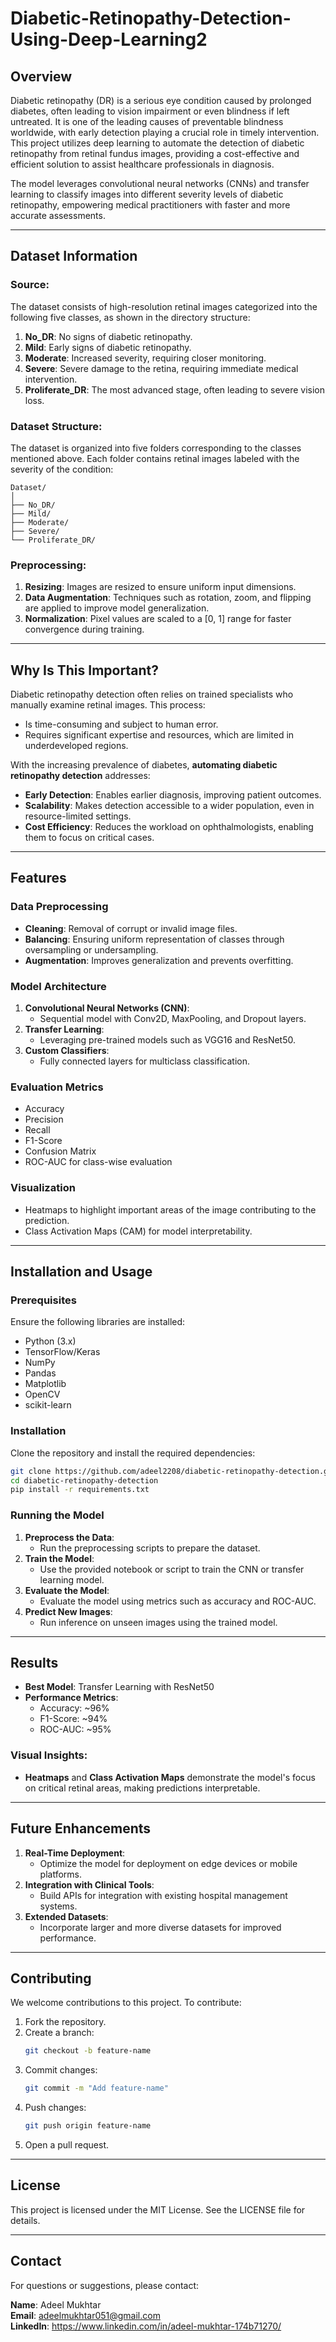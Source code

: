 # Diabetic-Retinopathy-Detection-Using-Deep-Learning2
## Overview
Diabetic retinopathy (DR) is a serious eye condition caused by prolonged diabetes, often leading to vision impairment or even blindness if left untreated. It is one of the leading causes of preventable blindness worldwide, with early detection playing a crucial role in timely intervention. This project utilizes deep learning to automate the detection of diabetic retinopathy from retinal fundus images, providing a cost-effective and efficient solution to assist healthcare professionals in diagnosis.

The model leverages convolutional neural networks (CNNs) and transfer learning to classify images into different severity levels of diabetic retinopathy, empowering medical practitioners with faster and more accurate assessments.

---

## Dataset Information

### Source:
The dataset consists of high-resolution retinal images categorized into the following five classes, as shown in the directory structure:

1. **No_DR**: No signs of diabetic retinopathy.
2. **Mild**: Early signs of diabetic retinopathy.
3. **Moderate**: Increased severity, requiring closer monitoring.
4. **Severe**: Severe damage to the retina, requiring immediate medical intervention.
5. **Proliferate_DR**: The most advanced stage, often leading to severe vision loss.

### Dataset Structure:
The dataset is organized into five folders corresponding to the classes mentioned above. Each folder contains retinal images labeled with the severity of the condition:

```
Dataset/
│
├── No_DR/
├── Mild/
├── Moderate/
├── Severe/
└── Proliferate_DR/
```

### Preprocessing:
1. **Resizing**: Images are resized to ensure uniform input dimensions.
2. **Data Augmentation**: Techniques such as rotation, zoom, and flipping are applied to improve model generalization.
3. **Normalization**: Pixel values are scaled to a [0, 1] range for faster convergence during training.

---

## Why Is This Important?

Diabetic retinopathy detection often relies on trained specialists who manually examine retinal images. This process:
- Is time-consuming and subject to human error.
- Requires significant expertise and resources, which are limited in underdeveloped regions.

With the increasing prevalence of diabetes, **automating diabetic retinopathy detection** addresses:
- **Early Detection**: Enables earlier diagnosis, improving patient outcomes.
- **Scalability**: Makes detection accessible to a wider population, even in resource-limited settings.
- **Cost Efficiency**: Reduces the workload on ophthalmologists, enabling them to focus on critical cases.

---

## Features

### Data Preprocessing
- **Cleaning**: Removal of corrupt or invalid image files.
- **Balancing**: Ensuring uniform representation of classes through oversampling or undersampling.
- **Augmentation**: Improves generalization and prevents overfitting.

### Model Architecture
1. **Convolutional Neural Networks (CNN)**:
   - Sequential model with Conv2D, MaxPooling, and Dropout layers.
2. **Transfer Learning**:
   - Leveraging pre-trained models such as VGG16 and ResNet50.
3. **Custom Classifiers**:
   - Fully connected layers for multiclass classification.

### Evaluation Metrics
- Accuracy
- Precision
- Recall
- F1-Score
- Confusion Matrix
- ROC-AUC for class-wise evaluation

### Visualization
- Heatmaps to highlight important areas of the image contributing to the prediction.
- Class Activation Maps (CAM) for model interpretability.

---

## Installation and Usage

### Prerequisites
Ensure the following libraries are installed:
- Python (3.x)
- TensorFlow/Keras
- NumPy
- Pandas
- Matplotlib
- OpenCV
- scikit-learn

### Installation
Clone the repository and install the required dependencies:
```bash
git clone https://github.com/adeel2208/diabetic-retinopathy-detection.git
cd diabetic-retinopathy-detection
pip install -r requirements.txt
```

### Running the Model
1. **Preprocess the Data**:
   - Run the preprocessing scripts to prepare the dataset.
2. **Train the Model**:
   - Use the provided notebook or script to train the CNN or transfer learning model.
3. **Evaluate the Model**:
   - Evaluate the model using metrics such as accuracy and ROC-AUC.
4. **Predict New Images**:
   - Run inference on unseen images using the trained model.

---

## Results

- **Best Model**: Transfer Learning with ResNet50
- **Performance Metrics**:
  - Accuracy: ~96%
  - F1-Score: ~94%
  - ROC-AUC: ~95%

### Visual Insights:
- **Heatmaps** and **Class Activation Maps** demonstrate the model's focus on critical retinal areas, making predictions interpretable.

---

## Future Enhancements
1. **Real-Time Deployment**:
   - Optimize the model for deployment on edge devices or mobile platforms.
2. **Integration with Clinical Tools**:
   - Build APIs for integration with existing hospital management systems.
3. **Extended Datasets**:
   - Incorporate larger and more diverse datasets for improved performance.

---

## Contributing
We welcome contributions to this project. To contribute:
1. Fork the repository.
2. Create a branch:
   ```bash
   git checkout -b feature-name
   ```
3. Commit changes:
   ```bash
   git commit -m "Add feature-name"
   ```
4. Push changes:
   ```bash
   git push origin feature-name
   ```
5. Open a pull request.

---

## License
This project is licensed under the MIT License. See the LICENSE file for details.

---

## Contact
For questions or suggestions, please contact:

**Name**: Adeel Mukhtar  
**Email**: adeelmukhtar051@gmail.com  
**LinkedIn**: https://www.linkedin.com/in/adeel-mukhtar-174b71270/
